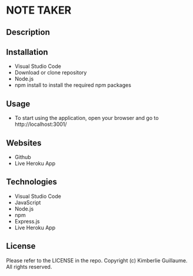 # NOTE TAKER

## Description

## Installation

- Visual Studio Code 
- Download or clone repository
- Node.js 
- npm install to install the required npm packages

## Usage

- To start using the application, open your browser and go to http://localhost:3001/

## Websites

- Github 
- Live Heroku App 

## Technologies

- Visual Studio Code
- JavaScript
- Node.js
- npm
- Express.js
- Live Heroku App

## License

Please refer to the LICENSE in the repo. Copyright (c) Kimberlie Guillaume. All rights reserved.  